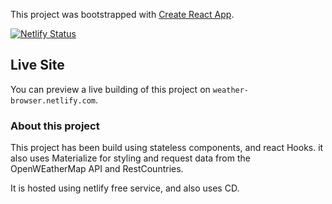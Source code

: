 This project was bootstrapped with [Create React App](https://github.com/facebook/create-react-app).

[![Netlify Status](https://api.netlify.com/api/v1/badges/342c1273-cd7c-46b6-8058-553e899b39aa/deploy-status)](https://app.netlify.com/sites/weather-browser/deploys)

## Live Site

You can preview a live building of this project on `weather-browser.netlify.com`.

### About this project

This project has been build using stateless components, and react Hooks. it also uses Materialize for styling and request data from the OpenWEatherMap API and RestCountries.

It is hosted using netlify free service, and also uses CD.